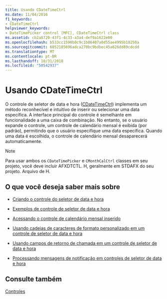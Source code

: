 ```yaml
---
title: Usando CDateTimeCtrl
ms.date: 11/04/2016
f1_keywords:
- CDateTimeCtrl
helpviewer_keywords:
- DateTimePicker control [MFC], CDateTimeCtrl class
ms.assetid: cb2a8720-43f1-4c33-a3a4-def9a1622e00
ms.openlocfilehash: b533cc1590b0c9c1b86407a8d55ae4995b10250a
ms.sourcegitcommit: 6052185696adca270bc9bdbec45a626dd89cdcdd
ms.translationtype: MT
ms.contentlocale: pt-BR
ms.lasthandoff: 10/31/2018
ms.locfileid: "50542937"
---
```

# <a name="using-cdatetimectrl"></a>Usando CDateTimeCtrl

O controle de seletor de data e hora ([CDateTimeCtrl](../mfc/reference/cdatetimectrl-class.md)) implementa um método reconhecível e intuitivo de inserir ou selecionar uma data específica. A interface principal do controle é semelhante em funcionalidade a uma caixa de combinação. No entanto, se o usuário expande o controle, um controle de calendário mensal é exibida (por padrão), permitindo que o usuário especifique uma data específica. Quando uma data é escolhida, o controle de calendário mensal desaparecerá automaticamente.

> [!NOTE]
>  Para usar ambos os `CDateTimePicker` e `CMonthCalCtrl` classes em seu projeto, você deve incluir AFXDTCTL. H, geralmente em STDAFX do seu projeto. Arquivo de H.

## <a name="what-do-you-want-to-know-more-about"></a>O que você deseja saber mais sobre

- [Criando o controle do seletor de data e hora](../mfc/creating-the-date-and-time-picker-control.md)

- [Exemplos de controle de seletor de data e hora](../mfc/date-and-time-picker-control-examples.md)

- [Acessando o controle de calendário mensal inserido](../mfc/accessing-the-embedded-month-calendar-control.md)

- [Usando cadeias de caracteres de formato personalizado em um controle de seletor de data e hora](../mfc/using-custom-format-strings-in-a-date-and-time-picker-control.md)

- [Usando campos de retorno de chamada em um controle de seletor de data e hora](../mfc/using-callback-fields-in-a-date-and-time-picker-control.md)

- [Processando mensagens de notificação em controles de seletor de data e hora](../mfc/processing-notification-messages-in-date-and-time-picker-controls.md)

## <a name="see-also"></a>Consulte também

[Controles](../mfc/controls-mfc.md)

